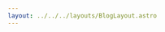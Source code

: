 ```yaml
---
layout: ../../../layouts/BlogLayout.astro
---
```


<!--
# Dancing of the Line of Requirement with LISP

I'm currently studying AP Computer Science Principles independently, and up to
this point, I've been a serial procrastinator.
One requirement of the course is the "Performance Task": an evaluation of the
student's ability to apply computer science.
Basically, you need to submit a PDF of some basic code that fulfills a set of requirements.
Oh, and you can do it in **ANY** programming language.
Interesting indeed...

## Why LISP?

My ultimate goal was to use the most obscure language I know.
Here were the candidates I had in mind:

- 6502 Assembly
- x86_64 Assembly (Intel Syntax) (Linux 64-bit)
- Any LISP dialect

To be frank, based on the
[standards](https://apcentral.collegeboard.org/media/pdf/ap-computer-science-principles-course-and-exam-description.pdf#page=197)
and
[past requirements](https://apcentral.collegeboard.org/media/pdf/ap-computer-science-principles-2021-pilot-scoring-guidelines.pdf),
neither assemblies will work.
They are simply too low level for some of the abstractions described.
(For example, a "variable" can mean a few things in x86_64.)
I mean, you could argue that they can complete the requirements, but the College
Board people aren't here for arguments.

> What would be considered input and output on a 6502?
> Electrical signals?

## We Read the Title! Just Talk About LISP Already

Ok fine.
I ended up using [fennel](https://fennel-lang.org/) which is basically LISP and
Lua's baby.
I won't show the actual code of course, but there are so many places where LISP
dances on the boundary of the requirements which I find hilarious.
I'll show one here.

Here's the requirement:

> "identifies the name of the variable representing the
> list being used in this response."

Alright, here's some code.

```fennel
(fn abc [inputs]
    (icollect [_ input (ipair inputs)]
        (* input 2)))
```

Now, tell me.
Where's the list in this code?
Well...
Everything's a list!
That's the beauty of LISP: everything's an "S-EXP" which is just a fancy way of saying
"linked list".
Yes, you could argue that everything here is a list, but I don't think the
College Board people would be very pleased with that answer.

`icollect` creates a list, so maybe that counts?
Well, that doesn't "identify the name of the variable" for the list because
there is no variable to be seen.
Here is what I ended up doing:

```fennel
(fn abc [inputs]
    (var list [])
    (set list (icollect [_ input (ipair inputs)]
        (* input 2)))
    list)
```

*Ewww*, we just took a perfectly good S-EXP and made it much worse.

---

> Implementation of built-in or existing procedures or language structures, such
> as event handlers or main methods, are not considered student-developed.

Ok, this one isn't LISP specific, but what exactly does this mean?
I get the simple cases for example, a `sort` function would not be counted as student-developed.

```rust
[0, 1, 2, 3]
    .into_iter()
    .filter_map(|n| (n % 2 == 0).then_some(n + 1))
    .collect::<Vec<_>>();
```

But is the above code student-developed-enough?
Sure, rust is doing the heavy lifting with its built-in iterator functions, and
one can argue that closures are "event handlers" in some ways.
But this passes right?
Right?

---

From yet another [scoring sheet](https://apcentral.collegeboard.org/media/pdf/ap-csp-2020-scoring-guidelines.pdf),
"Do NOT award a point if ... the algorithm consists of a single instruction."
That's funny.
What even is "a single instruction"?

```assembly
_start:
    mov rax, 0
    ret
```

My procedure here is actual *two* instructions.
But in all seriousness, this raises an interesting question with lisp.

```fennel
(fn print-if-found [list targets]
    (each [_ list-item (ipairs list)]
        (each [_ target-item (ipairs targets)]
            (if (= list-item target-item)
                (print list-item))))
```

This code does satisfy the definition of an algorithm (since it has sequencing,
selection, and iteration).
It fits nice and snugly in one S-EXP which is arguably "a single instruction".

## Well, What's the Takeaway?

All good stories have a lesson or takeaway.
So what's the takeaway?
I haven't discussed it here, but while working on this, I was mostly thinking of
how the every big programming language is just the same now.
It's like the concept of a "programming language" has been refined and sharpened
over and over.
Don't get me wrong, that's not a bad thing.
This is just evolution killing off the bad and keeping the good.
It's just fun to look at something different and play around with it, even if you'll
never use it ever again.
I had lots of fun sucking at LISP.

> Yes, I've been very nit-picky and critical for no good reason.
> Don't get me wrong, I have nothing against AP Computer Science Principles itself.

---

Well, you've made it to the end of whatever this was.
You've wasted enough time here.
Go.
Have a nice day.
-->
